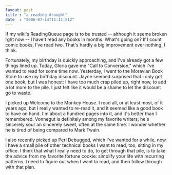 ```yaml
---
layout: post
title : "a reading drought"
date  : "2006-07-14T11:11:51Z"
---
```

If my wiki's ReadingQueue page is to be trusted -- although it seems broken rght now -- I have't read any books in months.  What's going on?  If I count comic books, I've read two.  That's hardly a big improvement over nothing, I think.

Fortunately, my birthday is quickly approaching, and I've already got a few things lined up.  Today, Gloria gave me "Call to Conversion," which I've wanted to read for some time now.  Yesterday, I went to the Moravian Book Store to use my birthday discount.  Jayne seemed surprised that I only got one book, but I was honest:  I have too much crap piled up, right now, to add a lot more to the pile.  I just felt like it would be a shame to let the discount go to waste.

I picked up Welcome to the Monkey House.  I read all, or at least most, of it years ago, but I really wanted to re-read it, and it seemed like a good book to have on hand.  I'm about a hundred pages into it, and it's better than I remembered.  Vonnegut is definitely among my favorite writers; he's sincerely sour an sincerely sweet, often at the same time.  I wonder whether he is tired of being compared to Mark Twain.

I also recently picked up Perl Debugged, which I've wanted for a while, now.  I have a small pile of other technical books I want to read, too, sitting in my office.  I think that what I really need to do, to get through that pile, is to take the advice from my favorite fortune cookie:  simplify your life with recurring patterns.  I need to figure out when I want to read, and then follow through with that plan. 
